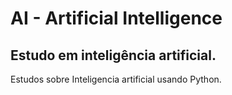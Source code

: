 # AI - Artificial Intelligence
## Estudo em inteligência artificial.

   Estudos sobre Inteligencia artificial usando Python.
